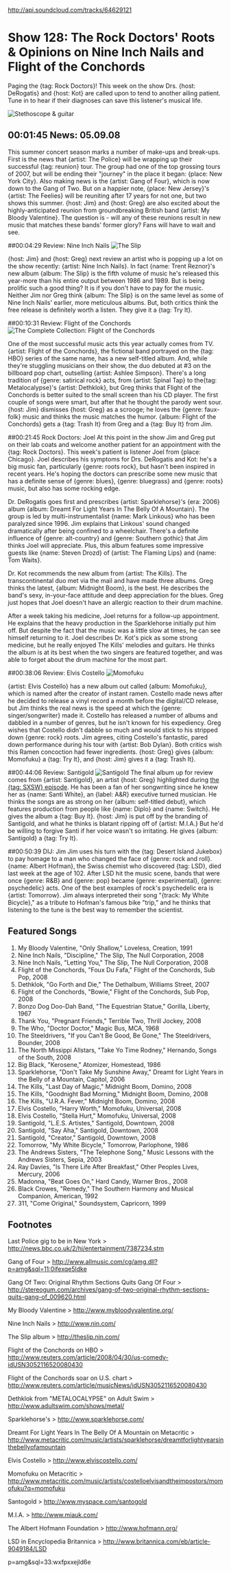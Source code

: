 


http://api.soundcloud.com/tracks/64629121

# Show 128: The Rock Doctors' Roots & Opinions on Nine Inch Nails and Flight of the Conchords
Paging the {tag: Rock Doctors}! This week on the show Drs. {host: DeRogatis} and {host: Kot} are called upon to tend to another ailing patient. Tune in to hear if their diagnoses can save this listener's musical life.

![Stethoscope & guitar](http://static.soundopinions.org/images/rockdocs/stethoscopeguitar.jpg)

## 00:01:45 News: 05.09.08
This summer concert season marks a number of make-ups and break-ups. First is the news that {artist: The Police} will be wrapping up their successful {tag: reunion} tour. The group had one of the top grossing tours of 2007, but will be ending their "journey" in the place it began: {place: New York City}. Also making news is the {artist: Gang of Four}, which is now down to the Gang of Two. But on a happier note, {place: New Jersey}'s {artist: The Feelies} will be reuniting after 17 years for not one, but two shows this summer. {host: Jim} and {host: Greg} are also excited about the highly-anticipated reunion from groundbreaking British band {artist: My Bloody Valentine}. The question is - will any of these reunions result in new music that matches these bands' former glory? Fans will have to wait and see.

##00:04:29 Review: Nine Inch Nails
![The Slip](http://is2.mzstatic.com/image/thumb/Music/v4/88/30/1b/88301b2e-d2d1-3a6c-f159-373f6ae534ca/source/600x600bb.jpg "107917/285284658")

{host: Jim} and {host: Greg} next review an artist who is popping up a lot on the show recently: {artist: Nine Inch Nails}. In fact {name: Trent Reznor}'s new album {album: The Slip} is the fifth volume of music he's released this year-more than his entire output between 1986 and 1989. But is being prolific such a good thing? It is if you don't have to pay for the music. Neither Jim nor Greg think {album: The Slip} is on the same level as some of Nine Inch Nails' earlier, more meticulous albums. But, both critics think the free release is definitely worth a listen. They give it a {tag: Try It}.

##00:10:31 Review: Flight of the Conchords
![The Complete Collection: Flight of the Conchords](http://is5.mzstatic.com/image/thumb/Music/v4/8f/b2/e8/8fb2e88e-fc3d-9b1e-703a-868dfddc78e6/source/600x600bb.jpg "260747279/671899387")

One of the most successful music acts this year actually comes from TV. {artist: Flight of the Conchords}, the fictional band portrayed on the {tag: HBO} series of the same name, has a new self-titled album. And, while they're stuggling musicians on their show, the duo debuted at #3 on the billboard pop chart, outselling {artist: Ashlee Simpson}. There's a long tradition of {genre: satirical rock} acts, from {artist: Spinal Tap} to the{tag:  Metalocalypse}'s {artist: Dethklok}, but Greg thinks that Flight of the Conchords is better suited to the small screen than his CD player. The first couple of songs were smart, but after that he thought the parody went sour. {host: Jim} dismisses {host: Greg} as a scrooge; he loves the {genre: faux-folk} music and thinks the music matches the humor. {album: Flight of the Conchords} gets a {tag: Trash It} from Greg and a {tag: Buy It} from Jim.

##00:21:45 Rock Doctors: Joel
At this point in the show Jim and Greg put on their lab coats and welcome another patient for an appointment with the {tag: Rock Doctors}. This week's patient is listener Joel from {place: Chicago}. Joel describes his symptoms for Drs. DeRogatis and Kot: he's a big music fan, particularly {genre: roots rock}, but hasn't been inspired in recent years. He's hoping the doctors can prescribe some new music that has a definite sense of {genre: blues}, {genre: bluegrass} and {genre: roots} music, but also has some rocking edge.

Dr. DeRogatis goes first and prescribes {artist: Sparklehorse}'s {era: 2006} album {album: Dreamt For Light Years In The Belly Of A Mountain}. The group is led by multi-instrumentalist {name: Mark Linkous} who has been paralyzed since 1996. Jim explains that Linkous' sound changed dramatically after being confined to a wheelchair. There's a definite influence of {genre: alt-country} and {genre: Southern gothic} that Jim thinks Joel will appreciate. Plus, this album features some impressive guests like {name: Steven Drozd} of {artist: The Flaming Lips} and {name: Tom Waits}.

Dr. Kot recommends the new album from {artist: The Kills}. The transcontinental duo met via the mail and have made three albums. Greg thinks the latest, {album: Midnight Boom}, is the best. He describes the band's sexy, in-your-face attitude and deep appreciation for the blues. Greg just hopes that Joel doesn't have an allergic reaction to their drum machine.

After a week taking his medicine, Joel returns for a follow-up appointment. He explains that the heavy production in the Sparklehorse initially put him off. But despite the fact that the music was a little slow at times, he can see himself returning to it. Joel describes Dr. Kot's pick as some strong medicine, but he really enjoyed The Kills' melodies and guitars. He thinks the album is at its best when the two singers are featured together, and was able to forget about the drum machine for the most part.

##00:38:06 Review: Elvis Costello
![Momofuku](http://is1.mzstatic.com/image/thumb/Music5/v4/d5/fd/8c/d5fd8cec-29e5-7b72-563f-a7a69bea6afa/dj.fevajbza.jpg/600x600bb-85.jpg "497911/279367718")

{artist: Elvis Costello} has a new album out called {album: Momofuku}, which is named after the creator of instant ramen. Costello made news after he decided to release a vinyl record a month before the digital/CD release, but Jim thinks the real news is the speed at which the {genre: singer/songwriter} made it. Costello has released a number of albums and dabbled in a number of genres, but he isn't known for his expediency. Greg wishes that Costello didn't dabble so much and would stick to his stripped down {genre: rock} roots. Jim agrees, citing Costello's fantastic, pared down performance during his tour with {artist: Bob Dylan}. Both critics wish this Ramen concoction had fewer ingredients. {host: Greg} gives {album: Momofuku} a {tag: Try It}, and {host: Jim} gives it a {tag: Trash It}.

##00:44:06 Review: Santigold
![Santigold](http://a1.mzstatic.com/us/r30/Features/85/30/25/dj.lfccekgv.600x600-75.jpg "271500846/278671865")
The final album up for review comes from {artist: Santigold}, an artist {host: Greg} highlighted during [the {tag: SXSW} episode](/show/121/). He has been a fan of her songwriting since he knew her as {name: Santi White}, an {label: A&R} executive turned musician. He thinks the songs are as strong on her {album: self-titled debut}, which features production from people like {name: Diplo} and {name: Switch}. He gives the album a {tag: Buy It}. {host: Jim} is put off by the branding of Santigold, and what he thinks is blatant ripping off of {artist: M.I.A.} But he'd be willing to forgive Santi if her voice wasn't so irritating. He gives {album: Santigold} a {tag: Try It}.

##00:50:39 DIJ: Jim
Jim uses his turn with the {tag: Desert Island Jukebox} to pay homage to a man who changed the face of {genre: rock and roll}. {name: Albert Hofman}, the Swiss chemist who discovered {tag: LSD}, died last week at the age of 102. After LSD hit the music scene, bands that were once {genre: R&B} and {genre: pop} became {genre: experimental}, {genre: psychedelic} acts. One of the best examples of rock's psychedelic era is {artist: Tomorrow}. Jim always interpreted their song "{track: My White Bicycle}," as a tribute to Hofman's famous bike "trip," and he thinks that listening to the tune is the best way to remember the scientist. 

## Featured Songs
1. My Bloody Valentine, "Only Shallow," Loveless, Creation, 1991
2. Nine Inch Nails, "Discipline," The Slip, The Null Corporation,  2008
3. Nine Inch Nails, "Letting You," The Slip, The Null Corporation, 2008
4. Flight of the Conchords, "Foux Du Fafa," Flight of the Conchords, Sub Pop, 2008
5. Dethklok, "Go Forth and Die," The Dethalbum, Williams Street, 2007
6. Flight of the Conchords, "Bowie," Flight of the Conchords, Sub Pop, 2008
7. Bonzo Dog Doo-Dah Band, "The Equestrian Statue," Gorilla, Liberty, 1967
8. Thank You, "Pregnant Friends," Terrible Two, Thrill Jockey, 2008
9. The Who, "Doctor Doctor," Magic Bus, MCA, 1968
10. The Steeldrivers, "If you Can't Be Good, Be Gone," The Steeldrivers, Bounder, 2008
11. The North Missippi Allstars, "Take Yo Time Rodney," Hernando, Songs of the South, 2008
12. Big Black, "Kerosene," Atomizer, Homestead, 1986
13. Sparklehorse, "Don't Take My Sunshine Away," Dreamt for Light Years in the Belly of a Mountain, Capitol, 2006
14. The Kills, "Last Day of Magic," Midnight Boom, Domino, 2008
15. The Kills, "Goodnight Bad Morning," Midnight Boom, Domino, 2008
16. The Kills, "U.R.A. Fever," Midnight Boom, Domino, 2008
17. Elvis Costello, "Harry Worth," Momofuku, Universal, 2008
18. Elvis Costello, "Stella Hurt," Momofuku, Universal, 2008
19. Santigold, "L.E.S. Artistes," Santigold, Downtown, 2008
20. Santigold, "Say Aha," Santigold, Downtown, 2008
21. Santigold, "Creator," Santigold, Downtown, 2008
22. Tomorrow, "My White Bicycle," Tomorrow, Parlophone, 1986
23. The Andrews Sisters, "The Telephone Song," Music Lessons with the Andrews Sisters, Sepia, 2003
24. Ray Davies, "Is There Life After Breakfast," Other Peoples Lives, Mercury, 2006
25. Madonna, "Beat Goes On," Hard Candy, Warner Bros., 2008
26. Black Crowes, "Remedy," The Southern Harmony and Musical Companion, American, 1992
27. 311, "Come Original," Soundsystem, Capricorn, 1999

## Footnotes
Last Police gig to be in New York > http://news.bbc.co.uk/2/hi/entertainment/7387234.stm

Gang of Four > http://www.allmusic.com/cg/amg.dll?p=amg&sql=11:0ifexqe5ldke

Gang Of Two: Original Rhythm Sections Quits Gang Of Four > http://stereogum.com/archives/gang-of-two-original-rhythm-sections-quits-gang-of_009620.html

My Bloody Valentine > http://www.mybloodyvalentine.org/

Nine Inch Nails > http://www.nin.com/

The Slip album > http://theslip.nin.com/

Flight of the Conchords on HBO > http://www.reuters.com/article/2008/04/30/us-comedy-idUSN3052116520080430

Flight of the Conchords soar on U.S. chart > http://www.reuters.com/article/musicNews/idUSN3052116520080430

Dethklok from "METALOCALYPSE" on Adult Swim > http://www.adultswim.com/shows/metal/

Sparklehorse's > http://www.sparklehorse.com/

Dreamt For Light Years In The Belly Of A Mountain on Metacritic > http://www.metacritic.com/music/artists/sparklehorse/dreamtforlightyearsinthebellyofamountain

Elvis Costello > http://www.elviscostello.com/

Momofuku on Metacritic > http://www.metacritic.com/music/artists/costelloelvisandtheimpostors/momofuku?q=momofuku

Santogold > http://www.myspace.com/santogold

M.I.A. > http://www.miauk.com/

The Albert Hofmann Foundation > http://www.hofmann.org/

LSD in Encyclopedia Britannica > http://www.britannica.com/eb/article-9049184/LSD

p=amg&sql=33:wxfpxxejld6e